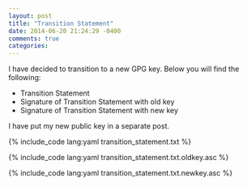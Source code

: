 ```yaml
---
layout: post
title: "Transition Statement"
date: 2014-06-20 21:24:29 -0400
comments: true
categories: 
---
```


I have decided to transition to a new GPG key. Below you will find the following:

 - Transition Statement
 - Signature of Transition Statement with old key
 - Signature of Transition Statement with new key
 
I have put my new public key in a separate post.

{% include_code lang:yaml transition_statement.txt %}

{% include_code lang:yaml transition_statement.txt.oldkey.asc %}

{% include_code lang:yaml transition_statement.txt.newkey.asc %}
